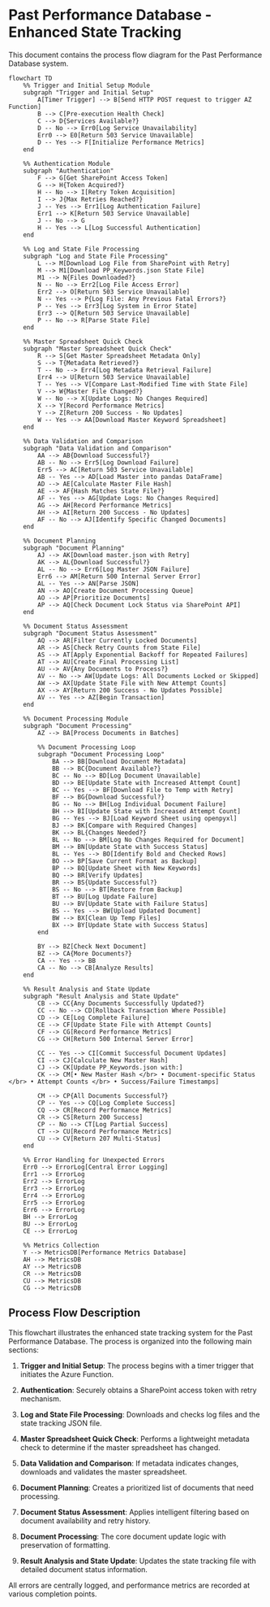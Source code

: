 # Past Performance Database - Enhanced State Tracking

This document contains the process flow diagram for the Past Performance Database system.

```mermaid
flowchart TD
    %% Trigger and Initial Setup Module
    subgraph "Trigger and Initial Setup"
        A[Timer Trigger] --> B[Send HTTP POST request to trigger AZ Function]
        B --> C[Pre-execution Health Check]
        C --> D{Services Available?}
        D -- No --> Err0[Log Service Unavailability]
        Err0 --> E0[Return 503 Service Unavailable]
        D -- Yes --> F[Initialize Performance Metrics]
    end

    %% Authentication Module
    subgraph "Authentication"
        F --> G[Get SharePoint Access Token]
        G --> H{Token Acquired?}
        H -- No --> I[Retry Token Acquisition]
        I --> J{Max Retries Reached?}
        J -- Yes --> Err1[Log Authentication Failure]
        Err1 --> K[Return 503 Service Unavailable]
        J -- No --> G
        H -- Yes --> L[Log Successful Authentication]
    end

    %% Log and State File Processing
    subgraph "Log and State File Processing"
        L --> M[Download Log File from SharePoint with Retry]
        M --> M1[Download PP_Keywords.json State File]
        M1 --> N{Files Downloaded?}
        N -- No --> Err2[Log File Access Error]
        Err2 --> O[Return 503 Service Unavailable]
        N -- Yes --> P{Log File: Any Previous Fatal Errors?}
        P -- Yes --> Err3[Log System in Error State]
        Err3 --> Q[Return 503 Service Unavailable]
        P -- No --> R[Parse State File]
    end

    %% Master Spreadsheet Quick Check
    subgraph "Master Spreadsheet Quick Check"
        R --> S[Get Master Spreadsheet Metadata Only]
        S --> T{Metadata Retrieved?}
        T -- No --> Err4[Log Metadata Retrieval Failure]
        Err4 --> U[Return 503 Service Unavailable]
        T -- Yes --> V[Compare Last-Modified Time with State File]
        V --> W{Master File Changed?}
        W -- No --> X[Update Logs: No Changes Required]
        X --> Y[Record Performance Metrics]
        Y --> Z[Return 200 Success - No Updates]
        W -- Yes --> AA[Download Master Keyword Spreadsheet]
    end

    %% Data Validation and Comparison
    subgraph "Data Validation and Comparison"
        AA --> AB{Download Successful?}
        AB -- No --> Err5[Log Download Failure]
        Err5 --> AC[Return 503 Service Unavailable]
        AB -- Yes --> AD[Load Master into pandas DataFrame]
        AD --> AE[Calculate Master File Hash]
        AE --> AF{Hash Matches State File?}
        AF -- Yes --> AG[Update Logs: No Changes Required]
        AG --> AH[Record Performance Metrics]
        AH --> AI[Return 200 Success - No Updates]
        AF -- No --> AJ[Identify Specific Changed Documents]
    end

    %% Document Planning
    subgraph "Document Planning"
        AJ --> AK[Download master.json with Retry]
        AK --> AL{Download Successful?}
        AL -- No --> Err6[Log Master JSON Failure]
        Err6 --> AM[Return 500 Internal Server Error]
        AL -- Yes --> AN[Parse JSON]
        AN --> AO[Create Document Processing Queue]
        AO --> AP[Prioritize Documents]
        AP --> AQ[Check Document Lock Status via SharePoint API]
    end

    %% Document Status Assessment
    subgraph "Document Status Assessment"
        AQ --> AR[Filter Currently Locked Documents]
        AR --> AS[Check Retry Counts from State File]
        AS --> AT[Apply Exponential Backoff for Repeated Failures]
        AT --> AU[Create Final Processing List]
        AU --> AV{Any Documents to Process?}
        AV -- No --> AW[Update Logs: All Documents Locked or Skipped]
        AW --> AX[Update State File with New Attempt Counts]
        AX --> AY[Return 200 Success - No Updates Possible]
        AV -- Yes --> AZ[Begin Transaction]
    end

    %% Document Processing Module
    subgraph "Document Processing"
        AZ --> BA[Process Documents in Batches]
        
        %% Document Processing Loop
        subgraph "Document Processing Loop"
            BA --> BB[Download Document Metadata]
            BB --> BC{Document Available?}
            BC -- No --> BD[Log Document Unavailable]
            BD --> BE[Update State with Increased Attempt Count]
            BC -- Yes --> BF[Download File to Temp with Retry]
            BF --> BG{Download Successful?}
            BG -- No --> BH[Log Individual Document Failure]
            BH --> BI[Update State with Increased Attempt Count]
            BG -- Yes --> BJ[Load Keyword Sheet using openpyxl]
            BJ --> BK[Compare with Required Changes]
            BK --> BL{Changes Needed?}
            BL -- No --> BM[Log No Changes Required for Document]
            BM --> BN[Update State with Success Status]
            BL -- Yes --> BO[Identify Bold and Checked Rows]
            BO --> BP[Save Current Format as Backup]
            BP --> BQ[Update Sheet with New Keywords]
            BQ --> BR[Verify Updates]
            BR --> BS{Update Successful?}
            BS -- No --> BT[Restore from Backup]
            BT --> BU[Log Update Failure]
            BU --> BV[Update State with Failure Status]
            BS -- Yes --> BW[Upload Updated Document]
            BW --> BX[Clean Up Temp Files]
            BX --> BY[Update State with Success Status]
        end
        
        BY --> BZ[Check Next Document]
        BZ --> CA{More Documents?}
        CA -- Yes --> BB
        CA -- No --> CB[Analyze Results]
    end

    %% Result Analysis and State Update
    subgraph "Result Analysis and State Update"
        CB --> CC{Any Documents Successfully Updated?}
        CC -- No --> CD[Rollback Transaction Where Possible]
        CD --> CE[Log Complete Failure]
        CE --> CF[Update State File with Attempt Counts]
        CF --> CG[Record Performance Metrics]
        CG --> CH[Return 500 Internal Server Error]
        
        CC -- Yes --> CI[Commit Successful Document Updates]
        CI --> CJ[Calculate New Master Hash]
        CJ --> CK[Update PP_Keywords.json with:]
        CK --> CM[• New Master Hash </br> • Document-specific Status </br> • Attempt Counts </br> • Success/Failure Timestamps]
        
        CM --> CP{All Documents Successful?}
        CP -- Yes --> CQ[Log Complete Success]
        CQ --> CR[Record Performance Metrics]
        CR --> CS[Return 200 Success]
        CP -- No --> CT[Log Partial Success]
        CT --> CU[Record Performance Metrics]
        CU --> CV[Return 207 Multi-Status]
    end

    %% Error Handling for Unexpected Errors
    Err0 --> ErrorLog[Central Error Logging]
    Err1 --> ErrorLog
    Err2 --> ErrorLog
    Err3 --> ErrorLog
    Err4 --> ErrorLog
    Err5 --> ErrorLog
    Err6 --> ErrorLog
    BH --> ErrorLog
    BU --> ErrorLog
    CE --> ErrorLog

    %% Metrics Collection
    Y --> MetricsDB[Performance Metrics Database]
    AH --> MetricsDB
    AY --> MetricsDB
    CR --> MetricsDB
    CU --> MetricsDB
    CG --> MetricsDB
```

## Process Flow Description

This flowchart illustrates the enhanced state tracking system for the Past Performance Database. The process is organized into the following main sections:

1. **Trigger and Initial Setup**: The process begins with a timer trigger that initiates the Azure Function.

2. **Authentication**: Securely obtains a SharePoint access token with retry mechanism.

3. **Log and State File Processing**: Downloads and checks log files and the state tracking JSON file.

4. **Master Spreadsheet Quick Check**: Performs a lightweight metadata check to determine if the master spreadsheet has changed.

5. **Data Validation and Comparison**: If metadata indicates changes, downloads and validates the master spreadsheet.

6. **Document Planning**: Creates a prioritized list of documents that need processing.

7. **Document Status Assessment**: Applies intelligent filtering based on document availability and retry history.

8. **Document Processing**: The core document update logic with preservation of formatting.

9. **Result Analysis and State Update**: Updates the state tracking file with detailed document status information.

All errors are centrally logged, and performance metrics are recorded at various completion points.
